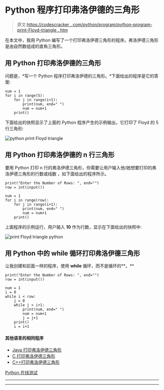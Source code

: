# Python 程序打印弗洛伊德的三角形

> 原文:[https://codescracker . com/python/program/python-program-print-Floyd-triangle . htm](https://codescracker.com/python/program/python-program-print-floyd-triangle.htm)

在本文中，我用 Python 编写了一个打印弗洛伊德三角形的程序。弗洛伊德三角形是由自然数组成的直角三角形。

## 用 Python 打印弗洛伊德的三角形

问题是，*写一个 Python 程序打印弗洛伊德的三角形。*下面给出的程序是它的答案:

```
num = 1
for i in range(5):
    for j in range(i+1):
        print(num, end=" ")
        num = num+1
    print()
```

下面给出的快照显示了上面的 Python 程序产生的示例输出，它打印了 Floyd 的 5 行三角形:

![python print Floyd triangle](../Images/67f5f32f52615e8dc6b3aef33eb88da8.png)

## 用 Python 打印弗洛伊德的 n 行三角形

要用 Python 打印 n 行的弗洛伊德三角形，你需要让用户输入他/她想要打印的弗洛伊德三角形的行数或线数 ，如下面给出的程序所示。

```
print("Enter the Number of Rows: ", end="")
row = int(input())

num = 1
for i in range(row):
    for j in range(i+1):
        print(num, end=" ")
        num = num+1
    print()
```

上面程序的示例运行，用户输入 **10** 作为行数，显示在下面给出的快照中:

![print Floyd triangle python](../Images/fbcb80c34e7b4be233db39f9b485fe0a.png)

## 用 Python 中的 while 循环打印弗洛伊德三角形

让我创建和前面一样的程序，使用 **while** 循环，而不是循环的**。**

```
print("Enter the Number of Rows: ", end="")
row = int(input())

num = 1
i = 0
while i < row:
    j = 0
    while j < i+1:
        print(num, end=" ")
        num = num+1
        j = j+1
    print()
    i = i+1
```

#### 其他语言的相同程序

*   [Java 打印弗洛伊德三角形](/java/program/java-program-print-floyd-triangle.htm)
*   [C 打印弗洛伊德三角形](/c/program/c-program-print-floyd-triangle.htm)
*   [C++打印弗洛伊德三角形](/cpp/program/cpp-program-print-floyd-triangle.htm)

[Python 在线测试](/exam/showtest.php?subid=10)

* * *

* * *